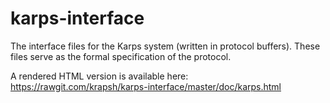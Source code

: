 # karps-interface
The interface files for the Karps system (written in protocol buffers). These
files serve as the formal specification of the protocol.

A rendered HTML version is available here:
https://rawgit.com/krapsh/karps-interface/master/doc/karps.html


